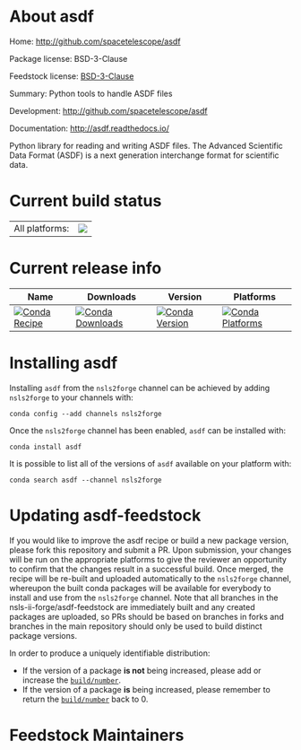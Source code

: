 About asdf
==========

Home: http://github.com/spacetelescope/asdf

Package license: BSD-3-Clause

Feedstock license: [BSD-3-Clause](https://github.com/nsls-ii-forge/asdf-feedstock/blob/master/LICENSE.txt)

Summary: Python tools to handle ASDF files

Development: http://github.com/spacetelescope/asdf

Documentation: http://asdf.readthedocs.io/

Python library for reading and writing ASDF files. The Advanced Scientific
Data Format (ASDF) is a next generation interchange format for scientific
data.


Current build status
====================


<table><tr><td>All platforms:</td>
    <td>
      <a href="https://dev.azure.com/nsls2forge/nsls2forge/_build/latest?definitionId=212&branchName=master">
        <img src="https://dev.azure.com/nsls2forge/nsls2forge/_apis/build/status/asdf-feedstock?branchName=master">
      </a>
    </td>
  </tr>
</table>

Current release info
====================

| Name | Downloads | Version | Platforms |
| --- | --- | --- | --- |
| [![Conda Recipe](https://img.shields.io/badge/recipe-asdf-green.svg)](https://anaconda.org/nsls2forge/asdf) | [![Conda Downloads](https://img.shields.io/conda/dn/nsls2forge/asdf.svg)](https://anaconda.org/nsls2forge/asdf) | [![Conda Version](https://img.shields.io/conda/vn/nsls2forge/asdf.svg)](https://anaconda.org/nsls2forge/asdf) | [![Conda Platforms](https://img.shields.io/conda/pn/nsls2forge/asdf.svg)](https://anaconda.org/nsls2forge/asdf) |

Installing asdf
===============

Installing `asdf` from the `nsls2forge` channel can be achieved by adding `nsls2forge` to your channels with:

```
conda config --add channels nsls2forge
```

Once the `nsls2forge` channel has been enabled, `asdf` can be installed with:

```
conda install asdf
```

It is possible to list all of the versions of `asdf` available on your platform with:

```
conda search asdf --channel nsls2forge
```




Updating asdf-feedstock
=======================

If you would like to improve the asdf recipe or build a new
package version, please fork this repository and submit a PR. Upon submission,
your changes will be run on the appropriate platforms to give the reviewer an
opportunity to confirm that the changes result in a successful build. Once
merged, the recipe will be re-built and uploaded automatically to the
`nsls2forge` channel, whereupon the built conda packages will be available for
everybody to install and use from the `nsls2forge` channel.
Note that all branches in the nsls-ii-forge/asdf-feedstock are
immediately built and any created packages are uploaded, so PRs should be based
on branches in forks and branches in the main repository should only be used to
build distinct package versions.

In order to produce a uniquely identifiable distribution:
 * If the version of a package **is not** being increased, please add or increase
   the [``build/number``](https://conda.io/docs/user-guide/tasks/build-packages/define-metadata.html#build-number-and-string).
 * If the version of a package **is** being increased, please remember to return
   the [``build/number``](https://conda.io/docs/user-guide/tasks/build-packages/define-metadata.html#build-number-and-string)
   back to 0.

Feedstock Maintainers
=====================


